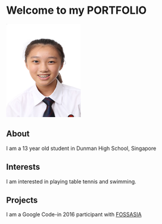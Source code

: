 <html>
  <head>
  <link rel="stylesheet" href="style.css" />
    <title>My Personal Website</title>
  </head>
  <body>
<h1>Welcome to my PORTFOLIO</h1>
    <img src="photo(22).jpg" width=200px height=250px/>
    <h2>About</h2>
    <p>I am a 13 year old student in Dunman High School, Singapore</p>
    <h2>Interests</h2>
    <p>I am interested in playing table tennis and swimming.</p>
    <h2>Projects</h2>
    <p> I am a Google Code-in 2016 participant with <a href="http://fossasia.org">FOSSASIA</a></p>
    
  </body>
</html>
